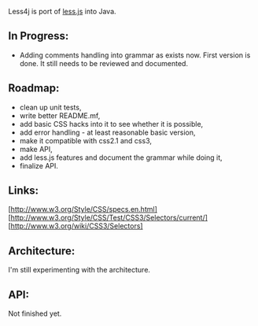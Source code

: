 Less4j is port of [less.js](http://lesscss.org/) into Java. 

## In Progress:
*  Adding comments handling into grammar as exists now. First version is done. It still needs to be reviewed and documented.

## Roadmap:
*  clean up unit tests,
*  write better README.mf,
*  add basic CSS hacks into it to see whether it is possible,
*  add error handling - at least reasonable basic version,
*  make it compatible with css2.1 and css3,
*  make API,
*  add less.js features and document the grammar while doing it,
*  finalize API.

## Links:
[http://www.w3.org/Style/CSS/specs.en.html]
[http://www.w3.org/Style/CSS/Test/CSS3/Selectors/current/]
[http://www.w3.org/wiki/CSS3/Selectors]

## Architecture:
I'm still experimenting with the architecture. 

## API:
Not finished yet. 


